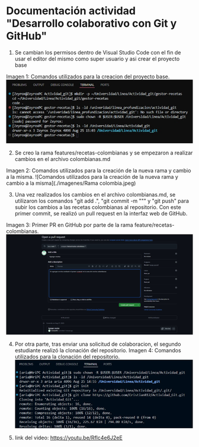 # Documentación actividad "Desarrollo colaborativo con Git y GitHub"

1. Se cambian los permisos dentro de Visual Studio Code con el fin de usar el editor del mismo como super usuario y asi crear el proyecto base

Imagen 1: Comandos utilizados para la creacion del proyecto base.
![Comandos utilizados para la creación del proyecto base](./imagenes/permisos.jpeg)

2. Se creo la rama features/recetas-colombianas y se empezaron a realizar cambios en el archivo colombianas.md

Imagen 2: Comandos utilizados para la creación de la nueva rama y cambio a la misma.
![Comandos utilizados para la creación de la nueva rama y cambio a la misma](./imagenes/Rama colombia.jpeg)

3. Una vez realizados los cambios en el archivo colombianas.md, se utilizaron los comandos "git add .", "git commit -m """ y "git push" para  subir los cambios a las recetas colombianas al repositorio. Con este primer commit, se realizó un pull request en la interfaz web de GitHub.

Imagen 3: Primer PR en GitHub por parte de la rama feature/recetas-colombianas.
![Primer PR en GitHub por parte de la rama feature/recetas-colombianas](./imagenes/primerPRcolombianas.jpeg)

4. Por otra parte, tras enviar una solicitud de colaboracion, el segundo estudiante realizó la clonación del repositorio.
Imagen 4: Comandos utilizados para la clonación del repositorio.
![Comandos utilizados para la clonación del repositorio](./imagenes/clonar.jpeg)

5. link del video:
https://youtu.be/Rflc4e6J2eE
